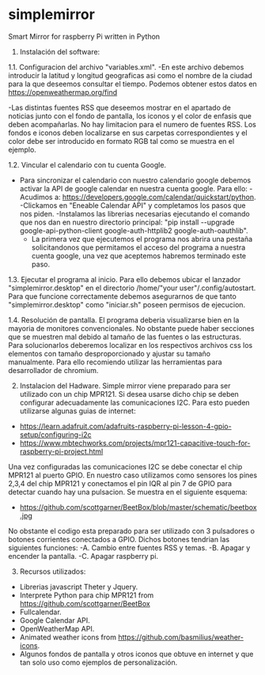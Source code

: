 # simplemirror
Smart Mirror for raspberry Pi written in Python




  1. Instalación del software:

1.1. Configuracion del archivo "variables.xml".
-En este archivo debemos introducir la latitud y longitud geograficas asi como el nombre de la ciudad para la que deseemos consultar el tiempo. Podemos obtener estos datos en https://openweathermap.org/find

-Las distintas fuentes RSS que deseemos mostrar en el apartado de noticias junto con el fondo de pantalla, los iconos y el color de enfasis que deben acompañarlas. No hay limitacion para el numero de fuentes RSS. Los fondos e iconos deben localizarse en sus carpetas correspondientes y el color debe ser introducido en formato RGB tal como se muestra en el ejemplo.

1.2. Vincular el calendario con tu cuenta Google.
- Para sincronizar el calendario con nuestro calendario google debemos activar la API de google calendar en nuestra cuenta google. Para ello:
     -Acudimos a: https://developers.google.com/calendar/quickstart/python.
     -Clickamos en "Eneable Calendar API" y completamos los pasos que nos piden.
     -Instalamos las librerias necesarias ejecutando el comando que nos dan en nuestro directorio principal: "pip install --upgrade google-api-python-client google-auth-httplib2       google-auth-oauthlib".
     - La primera vez que ejecutemos el programa nos abrira una pestaña solicitandonos que permitamos el acceso del programa a nuestra cuenta google, una vez que aceptemos            habremos terminado este paso.

1.3. Ejecutar el programa al inicio. 
Para ello debemos ubicar el lanzador "simplemirror.desktop" en el directorio /home/"your user"/.config/autostart. Para que funcione correctamente debemos asegurarnos de que tanto "simplemirror.desktop" como "iniciar.sh" poseen permisos de ejecucion. 

1.4. Resolución de pantalla.
El programa deberia visualizarse bien en la mayoria de monitores convencionales. No obstante puede haber secciones que se muestren mal debido al tamaño de las fuentes o las estructuras. Para solucionarlos deberemos localizar en los respectivos archivos css los elementos con tamaño desproporcionado y ajustar su tamaño manualmente. Para ello recomiendo utilizar las herramientas para desarrollador de chromium.



  2. Instalacion del Hadware.
Simple mirror viene preparado para ser utilizado con un chip MPR121. Si desea usarse dicho chip se deben configurar adecuadamente las comunicaciones I2C. Para esto pueden utilizarse algunas guias de internet: 
- https://learn.adafruit.com/adafruits-raspberry-pi-lesson-4-gpio-setup/configuring-i2c
- https://www.mbtechworks.com/projects/mpr121-capacitive-touch-for-raspberry-pi-project.html

Una vez configuradas las comunicaciones I2C se debe conectar el chip MPR121 al puerto GPIO. En nuestro caso utilizamos como sensores los pines 2,3,4 del chip MPR121 y conectamos el pin IQR al pin 7 de GPIO para detectar cuando hay una pulsacion. Se muestra en el siguiente esquema:
- https://github.com/scottgarner/BeetBox/blob/master/schematic/beetbox.jpg 

No obstante el codigo esta preparado para ser utilizado con 3 pulsadores o botones corrientes conectados a GPIO. Dichos botones tendrian las siguientes funciones:
-A. Cambio entre fuentes RSS y temas.
-B. Apagar y encender la pantalla.
-C. Apagar raspberry pi.




  3. Recursos utilizados:
- Librerias javascript Theter y Jquery.
- Interprete Python para chip MPR121 from https://github.com/scottgarner/BeetBox
- Fullcalendar.
- Google Calendar API.
- OpenWeatherMap API.
- Animated weather icons from https://github.com/basmilius/weather-icons.
- Algunos fondos de pantalla y otros iconos que obtuve en internet y que tan solo uso como ejemplos de personalización. 
